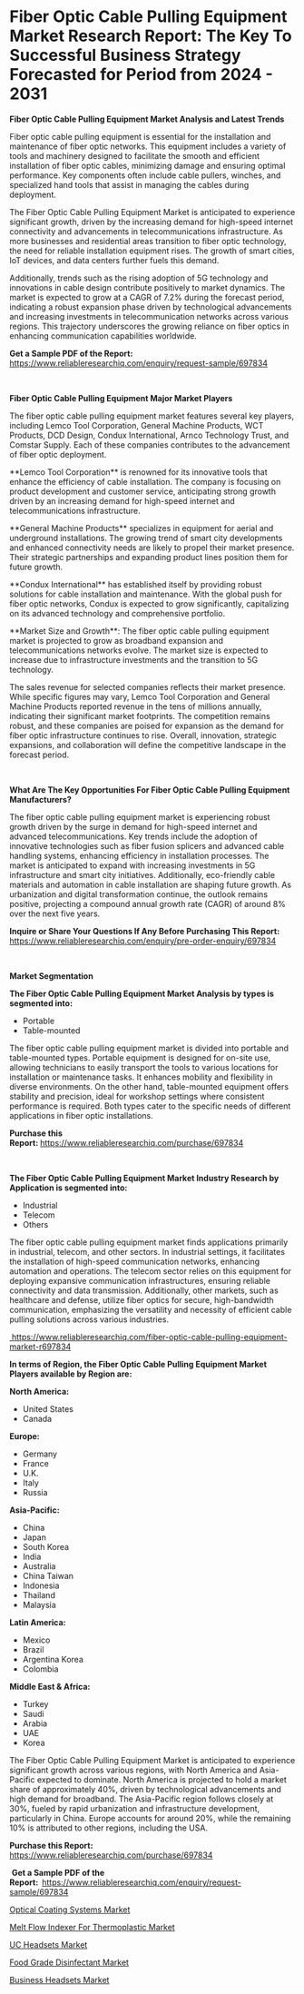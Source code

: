<p><h1>Fiber Optic Cable Pulling Equipment Market Research Report: The Key To Successful Business Strategy Forecasted for Period from 2024 - 2031</h1></p><p><strong>Fiber Optic Cable Pulling Equipment Market Analysis and Latest Trends</strong></p>
<p><p>Fiber optic cable pulling equipment is essential for the installation and maintenance of fiber optic networks. This equipment includes a variety of tools and machinery designed to facilitate the smooth and efficient installation of fiber optic cables, minimizing damage and ensuring optimal performance. Key components often include cable pullers, winches, and specialized hand tools that assist in managing the cables during deployment.</p><p>The Fiber Optic Cable Pulling Equipment Market is anticipated to experience significant growth, driven by the increasing demand for high-speed internet connectivity and advancements in telecommunications infrastructure. As more businesses and residential areas transition to fiber optic technology, the need for reliable installation equipment rises. The growth of smart cities, IoT devices, and data centers further fuels this demand.</p><p>Additionally, trends such as the rising adoption of 5G technology and innovations in cable design contribute positively to market dynamics. The market is expected to grow at a CAGR of 7.2% during the forecast period, indicating a robust expansion phase driven by technological advancements and increasing investments in telecommunication networks across various regions. This trajectory underscores the growing reliance on fiber optics in enhancing communication capabilities worldwide.</p></p>
<p><strong>Get a Sample PDF of the Report:&nbsp;</strong> <a href="https://www.reliableresearchiq.com/enquiry/request-sample/697834?utm_campaign=104&utm_medium=2&utm_source=Github&utm_content=ia&utm_term=29092024&utm_id=fiber-optic-cable-pulling-equipment">https://www.reliableresearchiq.com/enquiry/request-sample/697834</a></p>
<p>&nbsp;</p>
<p><strong>Fiber Optic Cable Pulling Equipment Major Market Players</strong></p>
<p><p>The fiber optic cable pulling equipment market features several key players, including Lemco Tool Corporation, General Machine Products, WCT Products, DCD Design, Condux International, Arnco Technology Trust, and Comstar Supply. Each of these companies contributes to the advancement of fiber optic deployment.</p><p>**Lemco Tool Corporation** is renowned for its innovative tools that enhance the efficiency of cable installation. The company is focusing on product development and customer service, anticipating strong growth driven by an increasing demand for high-speed internet and telecommunications infrastructure.</p><p>**General Machine Products** specializes in equipment for aerial and underground installations. The growing trend of smart city developments and enhanced connectivity needs are likely to propel their market presence. Their strategic partnerships and expanding product lines position them for future growth.</p><p>**Condux International** has established itself by providing robust solutions for cable installation and maintenance. With the global push for fiber optic networks, Condux is expected to grow significantly, capitalizing on its advanced technology and comprehensive portfolio.</p><p>**Market Size and Growth**: The fiber optic cable pulling equipment market is projected to grow as broadband expansion and telecommunications networks evolve. The market size is expected to increase due to infrastructure investments and the transition to 5G technology.</p><p>The sales revenue for selected companies reflects their market presence. While specific figures may vary, Lemco Tool Corporation and General Machine Products reported revenue in the tens of millions annually, indicating their significant market footprints. The competition remains robust, and these companies are poised for expansion as the demand for fiber optic infrastructure continues to rise. Overall, innovation, strategic expansions, and collaboration will define the competitive landscape in the forecast period.</p></p>
<p>&nbsp;</p>
<p><strong>What Are The Key Opportunities For Fiber Optic Cable Pulling Equipment Manufacturers?</strong></p>
<p><p>The fiber optic cable pulling equipment market is experiencing robust growth driven by the surge in demand for high-speed internet and advanced telecommunications. Key trends include the adoption of innovative technologies such as fiber fusion splicers and advanced cable handling systems, enhancing efficiency in installation processes. The market is anticipated to expand with increasing investments in 5G infrastructure and smart city initiatives. Additionally, eco-friendly cable materials and automation in cable installation are shaping future growth. As urbanization and digital transformation continue, the outlook remains positive, projecting a compound annual growth rate (CAGR) of around 8% over the next five years.</p></p>
<p><strong>Inquire or Share Your Questions If Any Before Purchasing This Report:</strong> <a href="https://www.reliableresearchiq.com/enquiry/pre-order-enquiry/697834?utm_campaign=104&utm_medium=2&utm_source=Github&utm_content=ia&utm_term=29092024&utm_id=fiber-optic-cable-pulling-equipment">https://www.reliableresearchiq.com/enquiry/pre-order-enquiry/697834</a></p>
<p>&nbsp;</p>
<p><strong>Market Segmentation</strong></p>
<p><strong>The Fiber Optic Cable Pulling Equipment Market Analysis by types is segmented into:</strong></p>
<p><ul><li>Portable</li><li>Table-mounted</li></ul></p>
<p><p>The fiber optic cable pulling equipment market is divided into portable and table-mounted types. Portable equipment is designed for on-site use, allowing technicians to easily transport the tools to various locations for installation or maintenance tasks. It enhances mobility and flexibility in diverse environments. On the other hand, table-mounted equipment offers stability and precision, ideal for workshop settings where consistent performance is required. Both types cater to the specific needs of different applications in fiber optic installations.</p></p>
<p><strong>Purchase this Report:&nbsp;</strong><a href="https://www.reliableresearchiq.com/purchase/697834?utm_campaign=104&utm_medium=2&utm_source=Github&utm_content=ia&utm_term=29092024&utm_id=fiber-optic-cable-pulling-equipment">https://www.reliableresearchiq.com/purchase/697834</a></p>
<p>&nbsp;</p>
<p><strong>The Fiber Optic Cable Pulling Equipment Market Industry Research by Application is segmented into:</strong></p>
<p><ul><li>Industrial</li><li>Telecom</li><li>Others</li></ul></p>
<p><p>The fiber optic cable pulling equipment market finds applications primarily in industrial, telecom, and other sectors. In industrial settings, it facilitates the installation of high-speed communication networks, enhancing automation and operations. The telecom sector relies on this equipment for deploying expansive communication infrastructures, ensuring reliable connectivity and data transmission. Additionally, other markets, such as healthcare and defense, utilize fiber optics for secure, high-bandwidth communication, emphasizing the versatility and necessity of efficient cable pulling solutions across various industries.</p></p>
<p><a href="https://www.reliableresearchiq.com/fiber-optic-cable-pulling-equipment-market-r697834?utm_campaign=104&utm_medium=2&utm_source=Github&utm_content=ia&utm_term=29092024&utm_id=fiber-optic-cable-pulling-equipment">&nbsp;https://www.reliableresearchiq.com/fiber-optic-cable-pulling-equipment-market-r697834</a></p>
<p><strong>In terms of Region, the Fiber Optic Cable Pulling Equipment Market Players available by Region are:</strong></p>
<p>
    <p> <strong> North America: </strong>
        <ul>
            <li>United States</li>
            <li>Canada</li>
        </ul>
        </p> 
    <p> <strong> Europe: </strong>
        <ul>
            <li>Germany</li>
            <li>France</li>
            <li>U.K.</li>
            <li>Italy</li>
            <li>Russia</li>
        </ul>
        </p> 
    <p> <strong> Asia-Pacific: </strong>
        <ul>
            <li>China</li>
            <li>Japan</li>
            <li>South Korea</li>
            <li>India</li>
            <li>Australia</li>
            <li>China Taiwan</li>
            <li>Indonesia</li>
            <li>Thailand</li>
            <li>Malaysia</li>
        </ul>
        </p> 
    <p> <strong> Latin America: </strong>
        <ul>
            <li>Mexico</li>
            <li>Brazil</li>
            <li>Argentina Korea</li>
            <li>Colombia</li>
        </ul>
        </p> 
    <p> <strong> Middle East & Africa: </strong>
        <ul>
            <li>Turkey</li>
            <li>Saudi</li>
            <li>Arabia</li>
            <li>UAE</li>
            <li>Korea</li>
        </ul>
    </p>
    </p>
<p><p>The Fiber Optic Cable Pulling Equipment Market is anticipated to experience significant growth across various regions, with North America and Asia-Pacific expected to dominate. North America is projected to hold a market share of approximately 40%, driven by technological advancements and high demand for broadband. The Asia-Pacific region follows closely at 30%, fueled by rapid urbanization and infrastructure development, particularly in China. Europe accounts for around 20%, while the remaining 10% is attributed to other regions, including the USA.</p></p>
<p><strong>Purchase this Report: </strong><a href="https://www.reliableresearchiq.com/purchase/697834?utm_campaign=104&utm_medium=2&utm_source=Github&utm_content=ia&utm_term=29092024&utm_id=fiber-optic-cable-pulling-equipment">https://www.reliableresearchiq.com/purchase/697834</a></p>
<p>&nbsp;<strong>Get a Sample PDF of the Report:&nbsp;&nbsp;</strong><a href="https://www.reliableresearchiq.com/enquiry/request-sample/697834?utm_campaign=104&utm_medium=2&utm_source=Github&utm_content=ia&utm_term=29092024&utm_id=fiber-optic-cable-pulling-equipment">https://www.reliableresearchiq.com/enquiry/request-sample/697834</a></p>
<p><strong></strong></p>
<p><p><a href="https://www.linkedin.com/pulse/global-optical-coating-systems-market-size-trends-analysis-regional-kdw0f?utm_campaign=104&utm_medium=2&utm_source=Github&utm_content=ia&utm_term=29092024&utm_id=fiber-optic-cable-pulling-equipment">Optical Coating Systems Market</a></p><p><a href="https://github.com/malandranz3ggo/Market-Research-Report-List-1/blob/main/melt-flow-indexer-for-thermoplastic-market.md?utm_campaign=104&utm_medium=2&utm_source=Github&utm_content=ia&utm_term=29092024&utm_id=fiber-optic-cable-pulling-equipment">Melt Flow Indexer For Thermoplastic Market</a></p><p><a href="https://issuu.com/reportprime-2/docs/uc-headsets-market-size-2030.pptx_93382dd4bb8c2a?utm_campaign=104&utm_medium=2&utm_source=Github&utm_content=ia&utm_term=29092024&utm_id=fiber-optic-cable-pulling-equipment">UC Headsets Market</a></p><p><a href="https://github.com/jeffreybishop26/Market-Research-Report-List-1/blob/main/food-grade-disinfectant-market.md?utm_campaign=104&utm_medium=2&utm_source=Github&utm_content=ia&utm_term=29092024&utm_id=fiber-optic-cable-pulling-equipment">Food Grade Disinfectant Market</a></p><p><a href="https://issuu.com/reportprime-2/docs/business-headsets-market-size-2030._d7d571b62148de?utm_campaign=104&utm_medium=2&utm_source=Github&utm_content=ia&utm_term=29092024&utm_id=fiber-optic-cable-pulling-equipment">Business Headsets Market</a></p></p>
